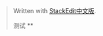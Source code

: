


> Written with [StackEdit中文版](https://stackedit.cn/).
>
> 测试
> ** 
<!--stackedit_data:
eyJoaXN0b3J5IjpbMjA5MDI3NjMzNyw0NDA5MDU2MTldfQ==
-->